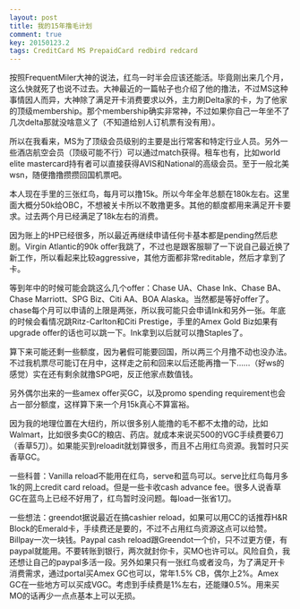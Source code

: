 ```yaml
---
layout: post
title: 我的15年撸毛计划
comment: true
key: 20150123.2
tags: CreditCard MS PrepaidCard redbird redcard
---
```


按照FrequentMiler大神的说法，红鸟一时半会应该还能活。毕竟刚出来几个月，这么快就死了也说不过去。大神最近的一篇帖子也介绍了他的撸法，不过MS这种事情因人而异，大神除了满足开卡消费要求以外，主力刷Delta家的卡，为了他家的顶级membership。那个membership确实非常神，不过如果你自己一年坐不了几次delta那就没啥意义了（不知道给别人订机票有没有用）。

所以在我看来，MS为了顶级会员级别的主要是出行常客和特定行业人员。另外一些酒店航空会员（顶级可能不行）可以通过match获得。租车也有，比如world elite mastercard持有者可以直接获得AVIS和National的高级会员。至于一般北美wsn，随便撸撸攒攒回国机票吧。

本人现在手里的三张红鸟，每月可以撸15k。所以今年全年总额在180k左右。这里面大概分50k给OBC，不想被关卡所以不敢撸更多。其他的额度都用来满足开卡要求。过去两个月已经满足了18k左右的消费。

因为账上的HP已经很多，所以最近再继续申请任何卡基本都是pending然后悲剧。Virgin Atlantic的90k offer我跳了，不过也是跟客服聊了一下说自己最近换了新工作，所以看起来比较aggressive，其他方面都非常reditable，然后才拿到了卡。

等到年中的时候可能会跳这么几个offer：Chase UA、Chase Ink、Chase BA、Chase Marriott、SPG Biz、Citi AA、BOA Alaska。当然都是等好offer了。chase每个月可以申请的上限是两张，所以我可能只会申请Ink和另外一张。年底的时候会看情况跳Ritz-Carlton和Citi Prestige，手里的Amex Gold Biz如果有upgrade offer的话也可以跳一下。Ink拿到以后就可以撸Staples了。

算下来可能还剩一些额度，因为暑假可能要回国，所以两三个月撸不动也没办法。不过我机票尽可能订在月中，这样走之前和回来以后还能再撸一下……（好ws的感觉）实在还有剩余就撸SPG吧，反正他家点数值钱。

另外偶尔出来的一些amex offer买GC，以及promo spending requirement也会占一部分额度，这样算下来一个月15k真心不算富裕。

因为我的地理位置在大纽约，所以很多别人能撸的毛不都不太撸的动，比如Walmart，比如很多卖GC的粮店、药店。就成本来说买500的VGC手续费要6刀（香草5刀）。如果能买到reloadit就划算很多，而且不占用红鸟资源。我暂时只买香草GC。

一些科普：Vanilla reload不能用在红鸟，serve和蓝鸟可以。serve比红鸟每月多1k的网上credit card reload。但是一些卡收cash advance fee。很多人说香草GC在蓝鸟上已经不好用了，红鸟暂时没问题。每load一张省1刀。

一些想法：greendot据说最近在搞cashier reload，如果可以用CC的话推荐H&R Block的Emerald卡，手续费还是要的，不过不占用红鸟资源这点可以给赞。Billpay一次一块钱。Paypal cash reload跟Greendot一个价，只不过更方便，有paypal就能用。不要转账到银行，两次就封你卡，买MO也许可以。风险自负，我还想让自己的paypal多活一段。另外如果只有一张红鸟或者没鸟，为了满足开卡消费需求，通过portal买Amex GC也可以，常年1.5% CB，偶尔上2%。Amex GC在一些地方可以买成VGC。考虑到手续费是1%左右，还能赚0.5%。用来买MO的话再少一点点基本上可以无损。
